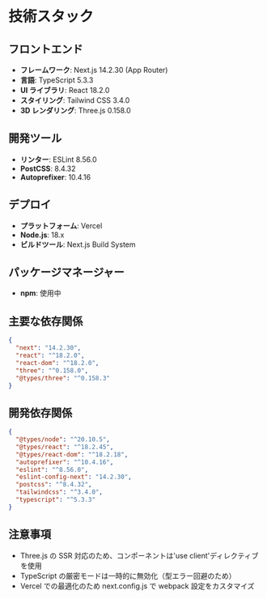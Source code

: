 # 技術スタック

## フロントエンド

- **フレームワーク**: Next.js 14.2.30 (App Router)
- **言語**: TypeScript 5.3.3
- **UI ライブラリ**: React 18.2.0
- **スタイリング**: Tailwind CSS 3.4.0
- **3D レンダリング**: Three.js 0.158.0

## 開発ツール

- **リンター**: ESLint 8.56.0
- **PostCSS**: 8.4.32
- **Autoprefixer**: 10.4.16

## デプロイ

- **プラットフォーム**: Vercel
- **Node.js**: 18.x
- **ビルドツール**: Next.js Build System

## パッケージマネージャー

- **npm**: 使用中

## 主要な依存関係

```json
{
  "next": "14.2.30",
  "react": "^18.2.0",
  "react-dom": "^18.2.0",
  "three": "^0.158.0",
  "@types/three": "^0.158.3"
}
```

## 開発依存関係

```json
{
  "@types/node": "^20.10.5",
  "@types/react": "^18.2.45",
  "@types/react-dom": "^18.2.18",
  "autoprefixer": "^10.4.16",
  "eslint": "^8.56.0",
  "eslint-config-next": "14.2.30",
  "postcss": "^8.4.32",
  "tailwindcss": "^3.4.0",
  "typescript": "^5.3.3"
}
```

## 注意事項

- Three.js の SSR 対応のため、コンポーネントは'use client'ディレクティブを使用
- TypeScript の厳密モードは一時的に無効化（型エラー回避のため）
- Vercel での最適化のため next.config.js で webpack 設定をカスタマイズ
